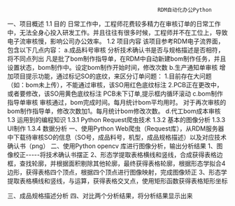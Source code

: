                                                     RDM自动化办公Python
一、项目概述
    1.1 目的
        日常工作中，工程师花费较多精力在审核订单的日常工作中，无法全身心投入研发工作。并且往往有很多时候，工程师并不在工位上，导致电子流审核慢，影响公司办公效率。
    1.2 项目内容
        该项目参考RDM电子流界面，包含以下几点内容：
        a.成品料号审核
          分析技术确认书是否与规格描述是否相符，将不同点列出
          凡是批了bom制作指导单，在RDM中自动新建bom制作任务，并且设置状态，bom制作中。设定bom制作开始时间，修改次数
        b.生产通知单审核
          增加项目提示功能，通过标记SO的底纹，来区分订单问题：
            1.目前存在大问题（如：bom未上传），不能通过审核，该SO用红色底纹标注
            2.PCB正在更改中，或者要修改，该SO用黄色底纹标注
          PCB未下订单,提示框内循环滚动
        c.bom制作指导单审核
          审核通过，bom完成时间。每月统计bom平均用时。
          对于再次审核的bom制作指导单，修改次数加1。每月统计bom修改次数。
        d.代工bom成本审核
     1.3 运用到的编程知识
        1.3.1 Python Request爬虫技术
        1.3.2 基本的图像分析
        1.3.3 UI制作
        1.3.4 数据分析
一、使用Python Web爬虫（Request库），从RDM服务器中下载待审核SO的信息（SO号，成品料号，机型，成品规格描述）以及对应技术确认书（png）
二、使用Python opencv 库进行图像分析，输出分析结果
    1、图像校正-----将技术确认书摆正
    2、形态学提取表格横线和竖线，合成获得表格边框，查找轮廓，并根据面积剔除其他轮廓，最终获得表格轮廓，根据形态学拟合4边形，获得表格四个顶点，根据四个顶点进行图像映射，完成图像矫正
    3、形态学提取表格横线和竖线，与运算，获得表格交叉点，使用矩形函数获得表格矩形坐标
    
三、成品规格描述分析
四、对比两个分析结果，将分析结果显示出来
